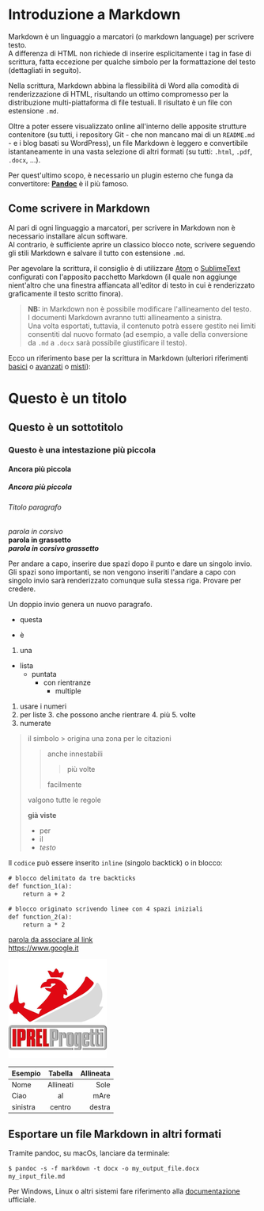 # Introduzione a Markdown

Markdown è un linguaggio a marcatori (o markdown language) per scrivere testo.  
A differenza di HTML non richiede di inserire esplicitamente i tag in fase di scrittura, fatta eccezione per qualche simbolo per la formattazione del testo (dettagliati in seguito).

Nella scrittura, Markdown abbina la flessibilità di Word alla comodità di renderizzazione di HTML, risultando un ottimo compromesso per la distribuzione multi-piattaforma di file testuali. Il risultato è un file con estensione `.md`.

Oltre a poter essere visualizzato online all'interno delle apposite strutture contenitore (su tutti, i repository Git - che non mancano mai di un `README.md` - e i blog basati su WordPress), un file Markdown è leggero e convertibile istantaneamente in una vasta selezione di altri formati (su tutti: `.html`, `.pdf`, `.docx`, ...).

Per quest'ultimo scopo, è necessario un plugin esterno che funga da convertitore: [**Pandoc**](https://pandoc.org/index.html) è il più famoso.

## Come scrivere in Markdown

Al pari di ogni linguaggio a marcatori, per scrivere in Markdown non è necessario installare alcun software.  
Al contrario, è sufficiente aprire un classico blocco note, scrivere seguendo gli stili Markdown e salvare il tutto con estensione `.md`.

Per agevolare la scrittura, il consiglio è di utilizzare [Atom](https://atom.io) o [SublimeText](https://www.sublimetext.com) configurati con l'apposito pacchetto Markdown (il quale non aggiunge nient'altro che una finestra affiancata all'editor di testo in cui è renderizzato graficamente il testo scritto finora).

> **NB:** in Markdown non è possibile modificare l'allineamento del testo.  
> I documenti Markdown avranno tutti allineamento a sinistra.  
> Una volta esportati, tuttavia, il contenuto potrà essere gestito nei limiti consentiti dal nuovo formato (ad esempio, a valle della conversione da `.md` a `.docx` sarà possibile giustificare il testo).

Ecco un riferimento base per la scrittura in Markdown (ulteriori riferimenti [basici](https://www.markdownguide.org/basic-syntax) o [avanzati](https://www.markdownguide.org/extended-syntax) o [misti]((https://github.com/adam-p/markdown-here/wiki/Markdown-Cheatsheet))):

# Questo è un titolo

## Questo è un sottotitolo

### Questo è una intestazione più piccola

#### Ancora più piccola

##### Ancora più piccola

###### Titolo paragrafo

*parola in corsivo*  
**parola in grassetto**  
***parola in corsivo grassetto***

Per andare a capo, inserire due spazi dopo il punto e dare un singolo invio.  
Gli spazi sono importanti, se non vengono inseriti l'andare a capo con singolo invio sarà renderizzato comunque sulla stessa riga.
Provare per credere.

Un doppio invio genera un nuovo paragrafo.

* questa 
+ è
1. una
- lista
	- puntata
		* con rientranze
			+ multiple 

1. usare i numeri
2. per liste 
	3. che possono anche rientrare
		4. più
		5. volte	 
3. numerate  

> il simbolo > origina una zona per le citazioni  
> 
>> anche innestabili
>>> più volte  
>>
>> facilmente
>
> valgono tutte le regole
> 
> **già viste** 
> 
> * per
> * il
> * *testo*

Il `codice` può essere inserito `inline` (singolo backtick) o in blocco:

```
# blocco delimitato da tre backticks
def function_1(a):
	return a + 2
```

    # blocco originato scrivendo linee con 4 spazi iniziali
    def function_2(a):
        return a * 2

[parola da associare al link](https://www.google.it "Vai a google.it")     
<https://www.google.it>

![questa è una immagine](./logo.png)

| Esempio   | Tabella | Allineata |
| :---      | :---:   | --:       |
| Nome    | Allineati   | Sole   |
| Ciao | al    | mAre
| sinistra | centro | destra | 


## Esportare un file Markdown in altri formati

Tramite pandoc, su macOs, lanciare da terminale:

    $ pandoc -s -f markdown -t docx -o my_output_file.docx my_input_file.md
    
Per Windows, Linux o altri sistemi fare riferimento alla [documentazione](https://pandoc.org/MANUAL.html) ufficiale.